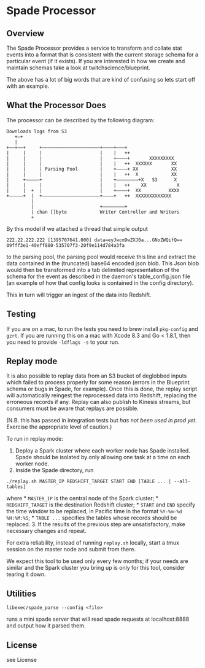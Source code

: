 # Spade Processor

## Overview

The Spade Processor provides a service to transform and collate stat
events into a format that is consistent with the current storage schema
for a particular event (if it exists). If you are interested in how we
create and maintain schemas take a look at twitchscience/blueprint.

The above has a lot of big words that are kind of confusing so lets start off
with an example.

## What the Processor Does

The processor can be described by the following diagram:
```
Downloads logs from S3                                         
   +–+                                                         
   |                                                           
+––+––+     +–––––––––––––––––––––+––––+–––+                   
|     |     |                     |    |   ++                  
|     |     |                     |    +––––+       XXXXXXXXX  
|     |     |                     |    |   ++  XXXXXX       XX
|     |     | Parsing Pool        |    +––––+ XX            XX
|     |     |                     |    |   ++  X            XX
|     +–––––+                     |    +––––––––+X   S3      X
|     |     |                     |    |   ++    XX           X
|     |  +  |                     |    +––––+  XX          XXXX
+–––––+  |  +–––––––––––––––––––––+––––+   ++  XXXXXXXXXXXXX   
         |                                                     
         |                        +––––––––+                   
         | chan []byte            Writer Controller and Writers
         +                                                     
```

By this model if we attached a thread that simple output

```
222.22.222.222 [1395707641.000] data=eyJwcm9wZXJ0a...GNoZWQifQ== 09fff3e1-49eff880-535707f3-20f9e114d784a3fa
```

to the parsing pool, the parsing pool would receive this line and extract
the data contained in the (truncated) base64 encoded json blob. This Json blob
would then be transformed into a tab delimited representation of the schema for the event as described
in the daemon's table_config.json file (an example of how that config looks is contained in the config directory).

This in turn will trigger an ingest of the data into Redshift.

## Testing

If you are on a mac, to run the tests you need to brew install `pkg-config` and `gzrt`.  If you are running this
on a mac with Xcode 8.3 and Go < 1.8.1, then you need to provide `-ldflags -s` to your run.

## Replay mode

It is also possible to replay data from an S3 bucket of deglobbed inputs
which failed to process properly for some reason (errors in the Blueprint schema or
bugs in Spade, for example).  Once this is done, the replay script will automatically
reingest the reprocessed data into Redshift, replacing the erroneous records if any.
Replay can also publish to Kinesis streams, but consumers must be aware that replays
are possible.

(N.B. this has passed in integration tests but *has not been used in prod yet*.
Exercise the appropriate level of caution.)

To run in replay mode:

1. Deploy a Spark cluster where each worker node has Spade installed.  Spade should be
isolated by only allowing one task at a time on each worker node.
2. Inside the Spade directory, run
```
./replay.sh MASTER_IP REDSHIFT_TARGET START END [TABLE ... | --all-tables]
```
where
	* `MASTER_IP` is the central node of the Spark cluster;
	* `REDSHIFT_TARGET` is the destination Redshift cluster;
	* `START` and `END` specify the time window to be replaced, in Pacific time in
	  the format `%Y-%m-%d %H:%M:%S`;
	* `TABLE ...` specifies the tables whose records should be replaced.
3. If the results of the previous step are unsatisfactory, make necessary
   changes and repeat.

For extra reliability, instead of running `replay.sh` locally, start a tmux session on the
master node and submit from there.

We expect this tool to be used only every few months; if your needs are
similar and the Spark cluster you bring up is only for this tool, consider
tearing it down.

## Utilities

`libexec/spade_parse --config <file>`

  runs a mini spade server that will read spade requests at localhost:8888 and output how it
  parsed them.

## License
see License

